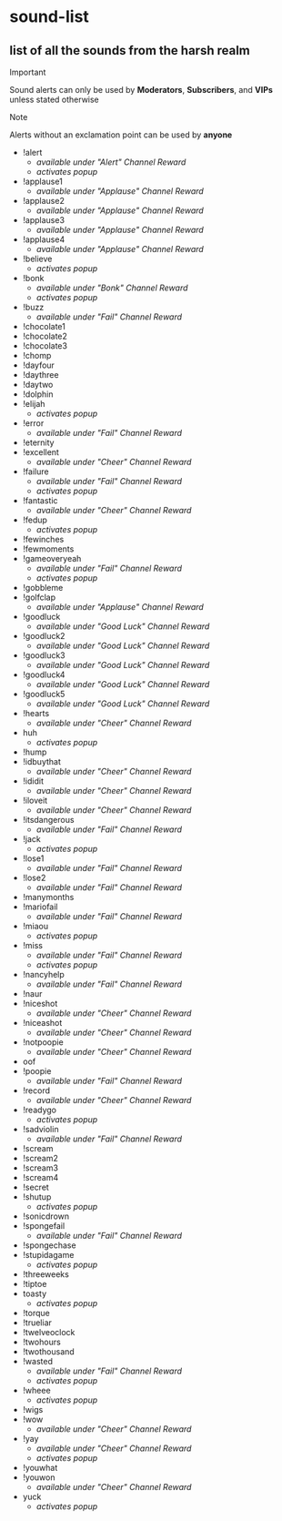 # sound-list
## list of all the sounds from the harsh realm
> [!IMPORTANT]
> Sound alerts can only be used by **Moderators**, **Subscribers**, and **VIPs** unless stated otherwise

> [!NOTE]
> Alerts without an exclamation point can be used by **anyone**
- !alert
  - _available under "Alert" Channel Reward_
  - _activates popup_
- !applause1
  - _available under "Applause" Channel Reward_
- !applause2
  - _available under "Applause" Channel Reward_
- !applause3
  - _available under "Applause" Channel Reward_
- !applause4
  - _available under "Applause" Channel Reward_
- !believe
  - _activates popup_
- !bonk
  - _available under "Bonk" Channel Reward_
  - _activates popup_
- !buzz
  - _available under "Fail" Channel Reward_
- !chocolate1
- !chocolate2
- !chocolate3
- !chomp
- !dayfour
- !daythree
- !daytwo
- !dolphin
- !elijah
  - _activates popup_
- !error
  - _available under "Fail" Channel Reward_
- !eternity
- !excellent
  - _available under "Cheer" Channel Reward_
- !failure
  - _available under "Fail" Channel Reward_
  - _activates popup_
- !fantastic
  - _available under "Cheer" Channel Reward_
- !fedup
  - _activates popup_
- !fewinches
- !fewmoments
- !gameoveryeah
  - _available under "Fail" Channel Reward_
  - _activates popup_
- !gobbleme
- !golfclap
  - _available under "Applause" Channel Reward_
- !goodluck
  - _available under "Good Luck" Channel Reward_
- !goodluck2
  - _available under "Good Luck" Channel Reward_
- !goodluck3
  - _available under "Good Luck" Channel Reward_
- !goodluck4
  - _available under "Good Luck" Channel Reward_
- !goodluck5
  - _available under "Good Luck" Channel Reward_
- !hearts
  - _available under "Cheer" Channel Reward_
- huh
  - _activates popup_
- !hump
- !idbuythat
  - _available under "Cheer" Channel Reward_
- !ididit
  - _available under "Cheer" Channel Reward_
- !iloveit
  - _available under "Cheer" Channel Reward_
- !itsdangerous
  - _available under "Fail" Channel Reward_
- !jack
  - _activates popup_
- !lose1
  - _available under "Fail" Channel Reward_
- !lose2
  - _available under "Fail" Channel Reward_
- !manymonths
- !mariofail
  - _available under "Fail" Channel Reward_
- !miaou
  - _activates popup_
- !miss
  - _available under "Fail" Channel Reward_
  - _activates popup_
- !nancyhelp
  - _available under "Fail" Channel Reward_
- !naur
- !niceshot
  - _available under "Cheer" Channel Reward_
- !niceashot
  - _available under "Cheer" Channel Reward_
- !notpoopie
  - _available under "Cheer" Channel Reward_
- oof
- !poopie
  - _available under "Fail" Channel Reward_
- !record
  - _available under "Cheer" Channel Reward_
- !readygo
  - _activates popup_
- !sadviolin
  - _available under "Fail" Channel Reward_
- !scream
- !scream2
- !scream3
- !scream4
- !secret
- !shutup
  - _activates popup_
- !sonicdrown
- !spongefail
  - _available under "Fail" Channel Reward_
- !spongechase
- !stupidagame
  - _activates popup_
- !threeweeks
- !tiptoe
- toasty
  - _activates popup_
- !torque
- !trueliar
- !twelveoclock
- !twohours
- !twothousand
- !wasted
  - _available under "Fail" Channel Reward_
  - _activates popup_
- !wheee
  - _activates popup_
- !wigs
- !wow
  - _available under "Cheer" Channel Reward_
- !yay
  - _available under "Cheer" Channel Reward_
  - _activates popup_
- !youwhat
- !youwon
  - _available under "Cheer" Channel Reward_
- yuck
  - _activates popup_
